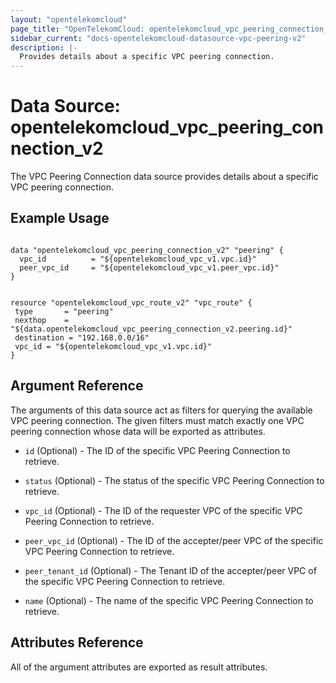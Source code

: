 ```yaml
---
layout: "opentelekomcloud"
page_title: "OpenTelekomCloud: opentelekomcloud_vpc_peering_connection_v2"
sidebar_current: "docs-opentelekomcloud-datasource-vpc-peering-v2"
description: |-
  Provides details about a specific VPC peering connection.
---
```


# Data Source: opentelekomcloud_vpc_peering_connection_v2

The VPC Peering Connection data source provides details about a specific VPC peering connection.


## Example Usage

 ```hcl

data "opentelekomcloud_vpc_peering_connection_v2" "peering" {
   vpc_id          = "${opentelekomcloud_vpc_v1.vpc.id}"
   peer_vpc_id     = "${opentelekomcloud_vpc_v1.peer_vpc.id}"
 }


resource "opentelekomcloud_vpc_route_v2" "vpc_route" {
  type       = "peering"
  nexthop    = "${data.opentelekomcloud_vpc_peering_connection_v2.peering.id}"
  destination = "192.168.0.0/16"
  vpc_id = "${opentelekomcloud_vpc_v1.vpc.id}"
}
 ```


## Argument Reference

The arguments of this data source act as filters for querying the available VPC peering connection.
The given filters must match exactly one VPC peering connection whose data will be exported as attributes.

* `id` (Optional) - The ID of the specific VPC Peering Connection to retrieve.

* `status` (Optional) - The status of the specific VPC Peering Connection to retrieve.

* `vpc_id` (Optional) - The ID of the requester VPC of the specific VPC Peering Connection to retrieve.

* `peer_vpc_id` (Optional) -  The ID of the accepter/peer VPC of the specific VPC Peering Connection to retrieve.

* `peer_tenant_id` (Optional) - The Tenant ID of the accepter/peer VPC of the specific VPC Peering Connection to retrieve.

* `name` (Optional) - The name of the specific VPC Peering Connection to retrieve.


## Attributes Reference

All of the argument attributes are exported as result attributes.